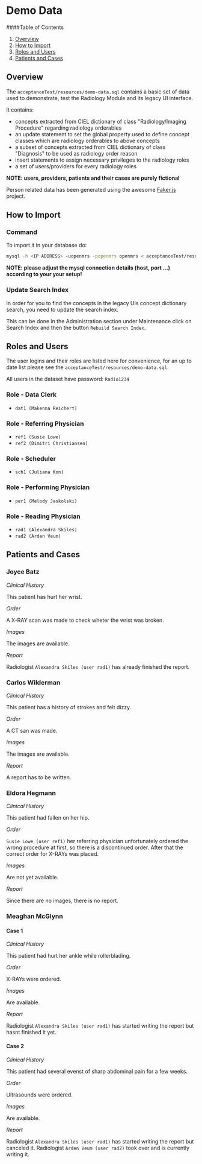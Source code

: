 # Demo Data

####Table of Contents

1. [Overview](#overview)
2. [How to Import](#how-to-import)
3. [Roles and Users](#roles-and-users)
4. [Patients and Cases](#patients-and-cases)

## Overview

The `acceptanceTest/resources/demo-data.sql` contains a basic set of data used to demonstrate, test the
Radiology Module and its legacy UI interface.

It contains:
* concepts extracted from CIEL dictionary of class "Radiology/Imaging
Procedure" regarding radiology orderables
* an update statement to set the global property used to define concept classes
which are radiology orderables to above concepts
* a subset of concepts extracted from CIEL dictionary of class "Diagnosis" to
be used as radiology order reason
* insert statements to assign necessary privileges to the radiology roles
* a set of users/providers for every radiology roles

**NOTE: users, providers, patients and their cases are purely fictional**

Person related data has been generated using the awesome [Faker.js](https://github.com/marak/Faker.js/) project.

## How to Import

### Command

To import it in your database do:

```bash
mysql -h <IP ADDRESS> -uopenmrs -popenmrs openmrs < acceptanceTest/resources/demo-data.sql
```

**NOTE: please adjust the mysql connection details (host, port ...) according to
your your setup!**

### Update Search Index

In order for you to find the concepts in the legacy UIs concept dictionary
search, you need to update the search index.

This can be done in the Administration section under Maintenance click on
Search Index and then the button `Rebuild Search Index`.

## Roles and Users

The user logins and their roles are listed here for convenience, for an up to date
list please see the `acceptanceTest/resources/demo-data.sql`.

All users in the dataset have password: `Radio1234`

### Role - Data Clerk

* `dat1 (Makenna Reichert)`

### Role - Referring Physician

* `ref1 (Susie Lowe)`
* `ref2 (Dimitri Christiansen)`

### Role - Scheduler

* `sch1 (Juliana Kon)`

### Role - Performing Physician

* `per1 (Melody Jaskolski)`

### Role - Reading Physician

* `rad1 (Alexandra Skiles)`
* `rad2 (Arden Veum)`

## Patients and Cases

### Joyce Batz

_Clinical History_

This patient has hurt her wrist.

_Order_

A X-RAY scan was made to check wheter the wrist was broken.

_Images_

The images are available.

_Report_

Radiologist `Alexandra Skiles (user rad1)` has already finished the report.

### Carlos Wilderman

_Clinical History_

This patient has a history of strokes and felt dizzy.

_Order_

A CT san was made.

_Images_

The images are available.

_Report_

A report has to be written.

### Eldora Hegmann

_Clinical History_

This patient had fallen on her hip.

_Order_

`Susie Lowe (user ref1)` her referring physician unfortunately ordered the wrong procedure at first, so
there is a discontinued order. After that the correct order for X-RAYs was
placed.

_Images_

Are not yet available.

_Report_

Since there are no images, there is no report.

### Meaghan McGlynn

#### Case 1

_Clinical History_

This patient had hurt her ankle while rollerblading.

_Order_

X-RAYs were ordered.

_Images_

Are available.

_Report_

Radiologist `Alexandra Skiles (user rad1)` has started writing the report but hasnt
finished it yet.

#### Case 2

_Clinical History_

This patient had several evenst of sharp abdominal pain for a few weeks.

_Order_

Ultrasounds were ordered.

_Images_

Are available.

_Report_

Radiologist `Alexandra Skiles (user rad1)` has started writing the report but canceled it.
Radiologist `Arden Veum (user rad2)` took over and is currently writing it.

